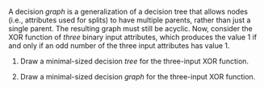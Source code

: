 

A decision <i>graph</i> is a generalization of a decision tree
that allows nodes (i.e., attributes used for splits) to have multiple
parents, rather than just a single parent. The resulting graph must
still be acyclic. Now, consider the XOR function of <i>three</i>
binary input attributes, which produces the value 1 if and only if an
odd number of the three input attributes has value 1.<br>

1.  Draw a minimal-sized decision <i>tree</i> for the
    three-input XOR function.<br>

2.  Draw a minimal-sized decision <i>graph</i> for the
    three-input XOR function.<br>
